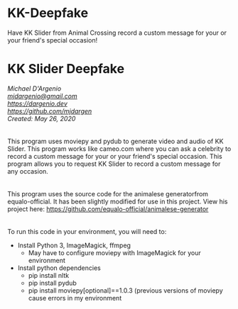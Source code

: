 # KK-Deepfake
Have KK Slider from Animal Crossing record a custom message for your or your friend's special occasion!


# KK Slider Deepfake
*Michael D'Argenio  
mjdargenio@gmail.com  
https://dargenio.dev  
https://github.com/mjdargen  
Created: May 26, 2020*   
\
\
This program uses moviepy and pydub to generate video and audio of KK Slider. This program works like cameo.com where you can ask a celebrity to record a custom message for your or your friend's special occasion. This program allows you to request KK Slider to record a custom message for any occasion.  
\
\
This program uses the source code for the animalese generatorfrom equalo-official. It has been slightly modified for use in this project. View his project here: https://github.com/equalo-official/animalese-generator  
\
\
To run this code in your environment, you will need to:  
   * Install Python 3, ImageMagick, ffmpeg  
       * May have to configure moviepy with ImageMagick for your environment  
   * Install python dependencies  
       * pip install nltk  
       * pip install pydub  
       * pip install moviepy[optional]==1.0.3 (previous versions of moviepy cause errors in my environment
